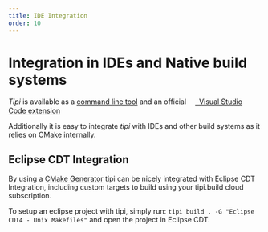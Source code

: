 ```yaml
---
title: IDE Integration
order: 10
---
```


# Integration in IDEs and Native build systems

_Tipi_ is available as a [command line tool](/documentation#getting-started) and an official [<img src="~/assets/vscode.png" style="height: 1em; vertical-align: middle;">&nbsp; Visual Studio Code extension](https://marketplace.visualstudio.com/items?itemName=tipi.tipi-build)

Additionally it is easy to integrate _tipi_ with IDEs and other build systems as it relies on CMake internally. 

## Eclipse CDT Integration

By using a [CMake Generator](https://cmake.org/cmake/help/v3.18/manual/cmake-generators.7.html#cmake-generators) tipi can be nicely integrated 
with Eclipse CDT Integration, including custom targets to build using your tipi.build cloud subscription.

To setup an eclipse project with tipi, simply run: `tipi build . -G "Eclipse CDT4 - Unix Makefiles"` and open the project in Eclipse CDT.

<!--
Note @daminetreg: I don't get the feature. Please explain it to me asap

## Customizing default build_engine_mapping.json

When no Generators are provided, tipi either takes the best default or selects it from build_engine_mapping.json ( *c.f.* In TIPI_HOME_DIR : <distro-id>/environments/build_engine_mapping.json ).

This file allows to make the link between the target name vs-<XX>-<XXXX>-win64-cxx17 and the actual native build system used. It's mostly useful with windows MSVC which requires specific MSBuild version to be used.
-->

